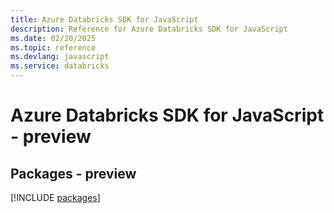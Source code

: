 ```yaml
---
title: Azure Databricks SDK for JavaScript
description: Reference for Azure Databricks SDK for JavaScript
ms.date: 02/20/2025
ms.topic: reference
ms.devlang: javascript
ms.service: databricks
---
```

# Azure Databricks SDK for JavaScript - preview
## Packages - preview
[!INCLUDE [packages](databricks-index.md)]